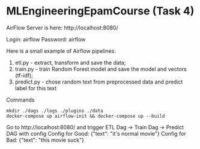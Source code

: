 # MLEngineeringEpamCourse (Task 4)

AirFlow Server is here: http://localhost:8080/

Login: airflow
Password: airflow

Here is a small example of Airflow pipelines:
1) etl.py - extract, transform and save the data;
2) train.py - train Random Forest model and save the model and vectors (tf-idf);
3) predict.py - chose random text from preprocessed data and predict label for this text

Commands
```
mkdir ./dags ./logs ./plugins ./data
docker-compose up airflow-init && docker-compose up --build
```

Go to http://localhost:8080/ and trigger ETL Dag -> Train Dag -> Predict DAG with config
Config for Good: {"text": "it's normal movie"}
Config for Bad: {"text": "this movie suck"}
